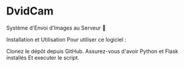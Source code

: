 # DvidCam
Système d'Envoi d'Images au Serveur 🔘

Installation et Utilisation
Pour utiliser ce logiciel :

Clonez le dépôt depuis GitHub.
Assurez-vous d'avoir Python et Flask installés
Et executer le script.
